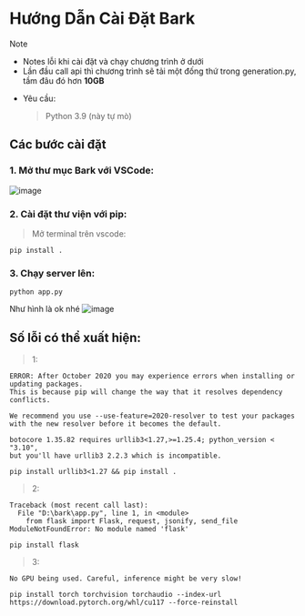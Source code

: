 # Hướng Dẫn Cài Đặt Bark

> [!NOTE]
>- Notes lỗi khi cài đặt và chạy chương trình ở dưới
>- Lần đầu call api thì chương trình sẽ tải một đống thứ trong generation.py, tầm đâu đó hơn **10GB**

- Yêu cầu:
  > Python 3.9 (này tự mò)
## Các bước cài đặt
### 1. Mở thư mục Bark với VSCode:
![image](https://github.com/user-attachments/assets/0d701ab3-f2ad-4092-9178-ec25526dd0e4)
### 2. Cài đặt thư viện với pip:
> Mở terminal trên vscode:
```
pip install .
```
### 3. Chạy server lên:
```
python app.py
```
Như hình là ok nhé
![image](https://github.com/user-attachments/assets/fad7553a-79c5-489c-a9e9-05c8eb46e7d2)

## Số lỗi có thể xuất hiện:
> 1:
```
ERROR: After October 2020 you may experience errors when installing or updating packages. 
This is because pip will change the way that it resolves dependency conflicts.

We recommend you use --use-feature=2020-resolver to test your packages with the new resolver before it becomes the default.

botocore 1.35.82 requires urllib3<1.27,>=1.25.4; python_version < "3.10", 
but you'll have urllib3 2.2.3 which is incompatible.
```
```
pip install urllib3<1.27 && pip install .
```
> 2:
```
Traceback (most recent call last):
  File "D:\bark\app.py", line 1, in <module>
    from flask import Flask, request, jsonify, send_file
ModuleNotFoundError: No module named 'flask'
```
```
pip install flask
```
> 3:
```
No GPU being used. Careful, inference might be very slow!
```
```
pip install torch torchvision torchaudio --index-url https://download.pytorch.org/whl/cu117 --force-reinstall
```
